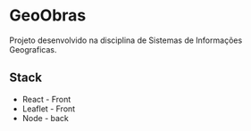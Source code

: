 # GeoObras

Projeto desenvolvido na disciplina de Sistemas de Informações Geograficas.

## Stack

- React - Front 
- Leaflet - Front 
- Node - back

